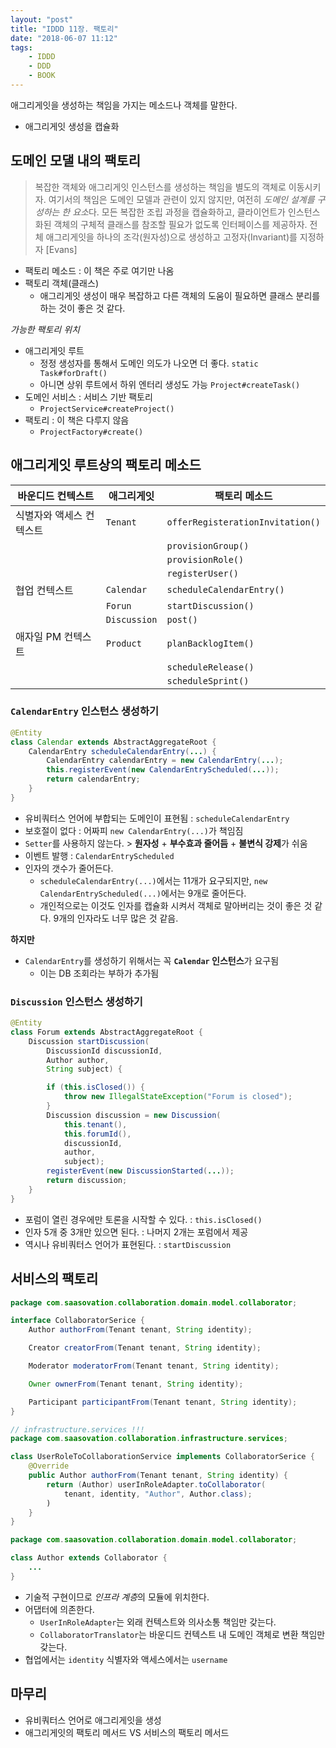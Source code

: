 ```yaml
---
layout: "post"
title: "IDDD 11장. 팩토리"
date: "2018-06-07 11:12"
tags:
    - IDDD
    - DDD
    - BOOK
---
```


애그리게잇을 생성하는 책임을 가지는 메소드나 객체를 말한다.

* 애그리게잇 생성을 캡슐화

## 도메인 모댈 내의 팩토리

> 복잡한 객체와 애그리게잇 인스턴스를 생성하는 책임을 별도의 객체로 이동시키자. 여기서의 책임은 도메인 모델과 관련이 있지 않지만, 여전히 *도메인 설계를 구성하는 한 요소*다. 모든 복잡한 조립 과정을 캡슐화하고, 클라이언트가 인스턴스화된 객체의 구체적 클래스를 참조할 필요가 없도록 인터페이스를 제공하자. 전체 애그리게잇을 하나의 조각(원자성)으로 생성하고 고정자(Invariant)를 지정하자 [Evans]

* 팩토리 메소드 : 이 책은 주로 여기만 나옴
* 팩토리 객체(클래스)
    * 애그리게잇 생성이 매우 복잡하고 다른 객체의 도움이 필요하면 클래스 분리를 하는 것이 좋은 것 같다.

*가능한 팩토리 위치*

* 애그리게잇 루트
    * 정정 생성자를 통해서 도메인 의도가 나오면 더 좋다. `static Task#forDraft()`
    * 아니면 상위 루트에서 하위 엔터리 생성도 가능 `Project#createTask()`
* 도메인 서비스 : 서비스 기반 팩토리
    * `ProjectService#createProject()`
* 팩토리 : 이 책은 다루지 않음
    * `ProjectFactory#create()`

## 애그리게잇 루트상의 팩토리 메소드

| 바운디드 컨텍스트 | 애그리게잇 | 팩토리 메소드 |
|---------------|---------|-----------|
| 식별자와 액세스 컨텍스트 | `Tenant` | `offerRegisterationInvitation()` |
| | | `provisionGroup()` |
| | | `provisionRole()` |
| | | `registerUser()` |
| 협업 컨텍스트 | `Calendar` | `scheduleCalendarEntry()` |
| | `Forun` | `startDiscussion()` |
| | `Discussion` | `post()` |
| 애자일 PM 컨텍스트 | `Product` | `planBacklogItem()` |
| | | `scheduleRelease()` |
| | | `scheduleSprint()` |

### `CalendarEntry` 인스턴스 생성하기

```java
@Entity
class Calendar extends AbstractAggregateRoot {
    CalendarEntry scheduleCalendarEntry(...) {
        CalendarEntry calendarEntry = new CalendarEntry(...);
        this.registerEvent(new CalendarEntryScheduled(...));
        return calendarEntry;
    }
}
```

* 유비쿼터스 언어에 부합되는 도메인이 표현됨 : `scheduleCalendarEntry`
* 보호절이 없다 : 어짜피 `new CalendarEntry(...)`가 책임짐
* `Setter`를 사용하지 않는다. > **원자성** + **부수효과 줄어듬** + **불변식 강제**가 쉬움
* 이벤트 발행 : `CalendarEntryScheduled`
* 인자의 갯수가 줄어든다.
    * `scheduleCalendarEntry(...)`에서는 11개가 요구되지만, `new CalendarEntryScheduled(...)`에서는 9개로 줄어든다.
    * 개인적으로는 이것도 인자를 캡슐화 시켜서 객체로 말아버리는 것이 좋은 것 같다. 9개의 인자라도 너무 많은 것 같음.

**하지만**

* `CalendarEntry`를 생성하기 위해서는 꼭 **`Calendar` 인스턴스**가 요구됨
    * 이는 DB 조회라는 부하가 추가됨

### `Discussion` 인스턴스 생성하기

```java
@Entity
class Forum extends AbstractAggregateRoot {
    Discussion startDiscussion(
        DiscussionId discussionId,
        Author author,
        String subject) {

        if (this.isClosed()) {
            throw new IllegalStateException("Forum is closed");
        }
        Discussion discussion = new Discussion(
            this.tenant(),
            this.forumId(),
            discussionId,
            author,
            subject);
        registerEvent(new DiscussionStarted(...));
        return discussion;
    }
}
```

* 포럼이 열린 경우에만 토론을 시작할 수 있다. : `this.isClosed()` 
* 인자 5개 중 3개만 있으면 된다. : 나머지 2개는 포럼에서 제공
* 역시나 유비쿼터스 언어가 표현된다. : `startDiscussion`

## 서비스의 팩토리

```java
package com.saasovation.collaboration.domain.model.collaborator;

interface CollaboratorSerice {
    Author authorFrom(Tenant tenant, String identity);

    Creator creatorFrom(Tenant tenant, String identity);

    Moderator moderatorFrom(Tenant tenant, String identity);

    Owner ownerFrom(Tenant tenant, String identity);

    Participant participantFrom(Tenant tenant, String identity);
}
```

```java
// infrastructure.services !!!
package com.saasovation.collaboration.infrastructure.services;

class UserRoleToCollaborationService implements CollaboratorSerice {
    @Override
    public Author authorFrom(Tenant tenant, String identity) {
        return (Author) userInRoleAdapter.toCollaborator(
            tenant, identity, "Author", Author.class);
        )
    }
}
```

```java
package com.saasovation.collaboration.domain.model.collaborator;

class Author extends Collaborator {
    ...
}
```

* 기술적 구현이므로 *인프라 계층*의 모듈에 위치한다.
* 어댑터에 의존한다.
    * `UserInRoleAdapter`는 외래 컨텍스트와 의사소통 책임만 갖는다.
    * `CollaboratorTranslator`는 바운디드 컨텍스트 내 도메인 객체로 변환 책임만 갖는다.
* 협업에서는 `identity` 식별자와 액세스에서는 `username`

## 마무리

* 유비쿼터스 언어로 애그리게잇을 생성
* 애그리게잇의 팩토리 메서드 VS 서비스의 팩토리 메서드